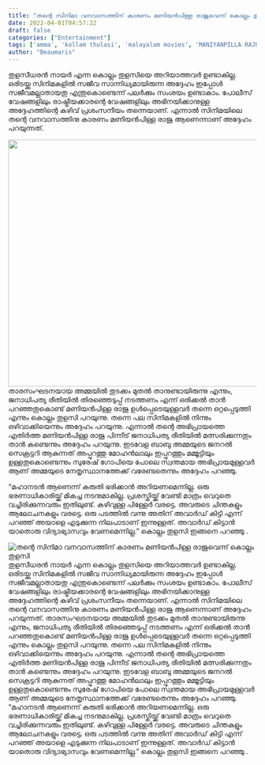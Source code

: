 ```yaml
---
title: "തന്റെ സിനിമാ വനവാസത്തിന് കാരണം മണിയൻപിള്ള രാജുവെന്ന് കൊല്ലം തുളസി"
date: 2022-04-01T04:57:22
draft: false
categories: ["Entertainment"]
tags: ['amma', 'kollam thulasi', 'malayalam movies', 'MANIYANPILLA RAJU']
author: "Beaumaris"
---
```


തുളസീധരൻ നായർ എന്ന കൊല്ലം തുളസിയെ അറിയാത്തവർ ഉണ്ടാകില്ല. ഒരിടയ്ക്കു സിനിമകളിൽ സജീവ സാന്നിധ്യമായിരുന്ന അദ്ദേഹം ഇപ്പോൾ സജീവമല്ലാതായതു എന്തുകൊണ്ടെന്ന് പലർക്കും സംശയം ഉണ്ടാകാം. പോലീസ് വേഷങ്ങളിലും രാഷ്ട്രീയക്കാരന്റെ വേഷങ്ങളിലും അഭിനയിക്കാനുള്ള അദ്ദേഹത്തിന്റെ കഴിവ് പ്രശംസനീയം തന്നെയാണ്. എന്നാൽ സിനിമയിലെ തന്റെ വനവാസത്തിനു കാരണം മണിയൻപിള്ള രാജു ആണെന്നാണ് അദ്ദേഹം പറയുന്നത്.

<img class="size-full wp-image-327976 aligncenter" src="https://cdn.boolokam.com/articles/2022/04/grgrggr.png" alt="" width="750" height="500" />താരസംഘടനയായ അമ്മയിൽ തുടക്കം മുതൽ താനുണ്ടായിരുന്നു എന്നും, ജനാധിപത്യ രീതിയിൽ തിരഞ്ഞെടുപ്പ് നടത്തണം എന്ന് ഒരിക്കൽ താൻ പറഞ്ഞതുകൊണ്ട് മണിയൻപിള്ള രാജു ഉൾപ്പെടെയുള്ളവർ തന്നെ ഒറ്റപ്പെടുത്തി എന്നും കൊല്ലം തുളസി പറയുന്നു. തന്നെ പല സിനിമകളിൽ നിന്നും ഒഴിവാക്കിയെന്നും അദ്ദേഹം പറയുന്നു. എന്നാൽ തന്റെ അഭിപ്രായത്തെ എതിർത്ത മണിയൻപിള്ള രാജു പിന്നീട് ജനാധിപത്യ രീതിയിൽ മത്സരിക്കുന്നതും താൻ കണ്ടെന്നും അദ്ദേഹം പറയുന്നു. ഇടവേള ബാബു അമ്മയുടെ ജനറൽ സെക്രട്ടറി ആകുന്നത് അപ്പുറത്തു മോഹൻലാലും ഇപ്പുറത്തും മമ്മൂട്ടിയും ഉള്ളതുകൊണ്ടെന്നും സുരേഷ് ഗോപിയെ പോലെ സ്വന്തമായ അഭിപ്രായമുള്ളവർ ആണ് അമ്മയുടെ നേതൃസ്ഥാനത്തേക്ക് വരേണ്ടതെന്നും അദ്ദേഹം പറഞ്ഞു.

“മഹാനടന്‍ ആണെന്ന് കരുതി ഭരിക്കാന്‍ അറിയണമെന്നില്ല. ഒരു ഭരണാധികാരിയ്ക്ക് മികച്ച നടനുമാകില്ല. പ്രശസ്തിയ്ക്ക് വേണ്ടി മാത്രം വെറുതെ വച്ചിരിക്കുന്നവരും ഇതിലുണ്ട്. കഴിവുള്ള പിള്ളേര്‍ വരട്ടെ. അവരുടെ ചിന്തകളും ആലോചനകളും വരട്ടെ. ഒരു പടത്തില്‍ വന്നു അതിന് അവാര്‍ഡ് കിട്ടി എന്ന് പറഞ്ഞ് അയാളെ എടുക്കുന്ന നിലപാടാണ് ഇന്നുള്ളത്. അവാര്‍ഡ് കിട്ടാന്‍ യാതൊരു വിദ്യാഭ്യാസവും വേണമെന്നില്ല.” കൊല്ലം തുളസി ഇങ്ങനെ പറഞ്ഞു .


![തന്റെ സിനിമാ വനവാസത്തിന് കാരണം മണിയൻപിള്ള രാജുവെന്ന് കൊല്ലം തുളസി](https://cdn.boolokam.com/articles/2022/04/grgrggr.png)തുളസീധരൻ നായർ എന്ന കൊല്ലം തുളസിയെ അറിയാത്തവർ ഉണ്ടാകില്ല. ഒരിടയ്ക്കു സിനിമകളിൽ സജീവ സാന്നിധ്യമായിരുന്ന അദ്ദേഹം ഇപ്പോൾ സജീവമല്ലാതായതു എന്തുകൊണ്ടെന്ന് പലർക്കും സംശയം ഉണ്ടാകാം. പോലീസ് വേഷങ്ങളിലും രാഷ്ട്രീയക്കാരന്റെ വേഷങ്ങളിലും അഭിനയിക്കാനുള്ള അദ്ദേഹത്തിന്റെ കഴിവ് പ്രശംസനീയം തന്നെയാണ്. എന്നാൽ സിനിമയിലെ തന്റെ വനവാസത്തിനു കാരണം മണിയൻപിള്ള രാജു ആണെന്നാണ് അദ്ദേഹം പറയുന്നത്. താരസംഘടനയായ അമ്മയിൽ തുടക്കം മുതൽ താനുണ്ടായിരുന്നു എന്നും, ജനാധിപത്യ രീതിയിൽ തിരഞ്ഞെടുപ്പ് നടത്തണം എന്ന് ഒരിക്കൽ താൻ പറഞ്ഞതുകൊണ്ട് മണിയൻപിള്ള രാജു ഉൾപ്പെടെയുള്ളവർ തന്നെ ഒറ്റപ്പെടുത്തി എന്നും കൊല്ലം തുളസി പറയുന്നു. തന്നെ പല സിനിമകളിൽ നിന്നും ഒഴിവാക്കിയെന്നും അദ്ദേഹം പറയുന്നു. എന്നാൽ തന്റെ അഭിപ്രായത്തെ എതിർത്ത മണിയൻപിള്ള രാജു പിന്നീട് ജനാധിപത്യ രീതിയിൽ മത്സരിക്കുന്നതും താൻ കണ്ടെന്നും അദ്ദേഹം പറയുന്നു. ഇടവേള ബാബു അമ്മയുടെ ജനറൽ സെക്രട്ടറി ആകുന്നത് അപ്പുറത്തു മോഹൻലാലും ഇപ്പുറത്തും മമ്മൂട്ടിയും ഉള്ളതുകൊണ്ടെന്നും സുരേഷ് ഗോപിയെ പോലെ സ്വന്തമായ അഭിപ്രായമുള്ളവർ ആണ് അമ്മയുടെ നേതൃസ്ഥാനത്തേക്ക് വരേണ്ടതെന്നും അദ്ദേഹം പറഞ്ഞു. “മഹാനടന്‍ ആണെന്ന് കരുതി ഭരിക്കാന്‍ അറിയണമെന്നില്ല. ഒരു ഭരണാധികാരിയ്ക്ക് മികച്ച നടനുമാകില്ല. പ്രശസ്തിയ്ക്ക് വേണ്ടി മാത്രം വെറുതെ വച്ചിരിക്കുന്നവരും ഇതിലുണ്ട്. കഴിവുള്ള പിള്ളേര്‍ വരട്ടെ. അവരുടെ ചിന്തകളും ആലോചനകളും വരട്ടെ. ഒരു പടത്തില്‍ വന്നു അതിന് അവാര്‍ഡ് കിട്ടി എന്ന് പറഞ്ഞ് അയാളെ എടുക്കുന്ന നിലപാടാണ് ഇന്നുള്ളത്. അവാര്‍ഡ് കിട്ടാന്‍ യാതൊരു വിദ്യാഭ്യാസവും വേണമെന്നില്ല.” കൊല്ലം തുളസി ഇങ്ങനെ പറഞ്ഞു .
